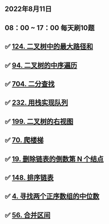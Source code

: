
## 2022年8月11日


## 08：00 ~ 17：00 每天刷10题 





## ✅ [124. 二叉树中的最大路径和](https://leetcode-cn.com/problems/binary-tree-maximum-path-sum/)


## ✅ [94. 二叉树的中序遍历](https://leetcode-cn.com/problems/binary-tree-inorder-traversal/)






## ✅ [704. 二分查找](https://leetcode-cn.com/problems/binary-search/) 




## ✅ [232. 用栈实现队列](https://leetcode-cn.com/problems/implement-queue-using-stacks/)










## ✅ [199. 二叉树的右视图](https://leetcode-cn.com/problems/binary-tree-right-side-view/)








## ✅ [70. 爬楼梯](https://leetcode-cn.com/problems/climbing-stairs/)




## ✅ [19. 删除链表的倒数第 N 个结点](https://leetcode-cn.com/problems/remove-nth-node-from-end-of-list/)


## ✅ [148. 排序链表](https://leetcode-cn.com/problems/sort-list/)


## ✅ [4. 寻找两个正序数组的中位数](https://leetcode-cn.com/problems/median-of-two-sorted-arrays/)




## ✅ [56. 合并区间](https://leetcode-cn.com/problems/merge-intervals/)
